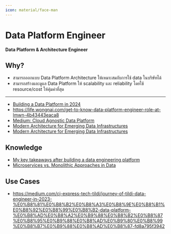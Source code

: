 ```yaml
---
icon: material/face-man
---
```


# Data Platform Engineer

**Data Platform & Architecture Engineer**

## Why?

- สามารถออกแบบ Data Platform Architecture ให้เหมาะสมกับการใช้ data ในบริษัทได้
- สามารถสร้างและดูแล Data Platform ให้ scalability และ reliability โดยใช้ resource/cost ให้คุ้มค่าที่สุด

---

- [Building a Data Platform in 2024](https://towardsdatascience.com/building-a-data-platform-in-2024-d63c736cccef)
- https://life.wongnai.com/get-to-know-data-platform-engineer-role-at-lmwn-4b43443eaca8
- [Medium: Cloud Agnostic Data Platform](https://medium.com/@mariusz_kujawski/cloud-agnostic-data-platform-3aedd6d0eb3b)
- [Modern Architecture for Emerging Data Infrastructures](https://premvishnoi.medium.com/modern-architecture-for-merging-data-infrastructures-8223a6dda911)
- [Modern Architecture for Emerging Data Infrastructures](https://premvishnoi.medium.com/modern-architecture-for-merging-data-infrastructures-8223a6dda911)

## Knowledge

- [My key takeaways after building a data engineering platform](https://medium.com/datamindedbe/my-key-takeaways-for-building-a-data-product-307ad06e529f)
- [Microservices vs. Monolithic Approaches in Data](https://towardsdatascience.com/microservices-vs-monolithic-approaches-in-data-8d9d9a064d06)

## Use Cases

- https://medium.com/cj-express-tech-tildi/journey-of-tildi-data-engineer-in-2023-%E0%B8%81%E0%B8%B2%E0%B8%A3%E0%B8%9E%E0%B8%B1%E0%B8%92%E0%B8%99%E0%B8%B2-data-platform-%E0%B8%AD%E0%B8%A2%E0%B9%88%E0%B8%B2%E0%B8%87%E0%B8%95%E0%B9%88%E0%B8%AD%E0%B9%80%E0%B8%99%E0%B8%B7%E0%B9%88%E0%B8%AD%E0%B8%87-fd8a795f3942
